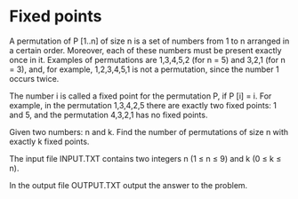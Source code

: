 # Fixed points

A permutation of P [1..n] of size n is a set of numbers from 1 to n arranged in a certain order. Moreover, each of these numbers must be present exactly once in it. Examples of permutations are 1,3,4,5,2 (for n = 5) and 3,2,1 (for n = 3), and, for example, 1,2,3,4,5,1 is not a permutation, since the number 1 occurs twice.

The number i is called a fixed point for the permutation P, if P [i] = i. For example, in the permutation 1,3,4,2,5 there are exactly two fixed points: 1 and 5, and the permutation 4,3,2,1 has no fixed points.

Given two numbers: n and k. Find the number of permutations of size n with exactly k fixed points.

The input file INPUT.TXT contains two integers n (1 ≤ n ≤ 9) and k (0 ≤ k ≤ n).

In the output file OUTPUT.TXT output the answer to the problem.
